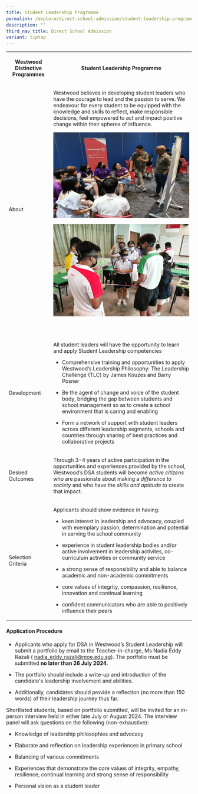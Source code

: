 ```yaml
---
title: Student Leadership Programme
permalink: /explore/direct-school-admission/student-leadership-programme/
description: ""
third_nav_title: Direct School Admission
variant: tiptap
---
```

<table style="minWidth: 50px">
<colgroup>
<col>
<col>
</colgroup>
<tbody>
<tr>
<th rowspan="1" colspan="1">
<p>Westwood Distinctive Programmes</p>
</th>
<th rowspan="1" colspan="1">
<p>Student Leadership Programme</p>
</th>
</tr>
<tr>
<td rowspan="1" colspan="1">
<p>About</p>
</td>
<td rowspan="1" colspan="1">
<p>Westwood believes in developing student leaders who have the courage to
lead and the passion to serve. We endeavour for every student to be equipped
with the knowledge and skills to reflect, make responsible decisions, feel
empowered to act and impact positive change within their spheres of influence.&nbsp;</p>
<p></p>
<div class="isomer-image-wrapper">
<img style="width: 100%" height="auto" width="50%" src="/images/dsaslp1.png">
</div>
<p></p>
<div class="isomer-image-wrapper">
<img style="width: 100%" height="auto" width="50%" src="/images/dsaslp2.png">
</div>
<p>
<br>
</p>
</td>
</tr>
<tr>
<td rowspan="1" colspan="1">
<p>Development</p>
</td>
<td rowspan="1" colspan="1">
<p>All student leaders will have the opportunity to learn and apply Student
Leadership competencies</p>
<ul>
<li>
<p>Comprehensive training and opportunities to apply Westwood’s Leadership
Philosophy: The Leadership Challenge (TLC) by James Kouzes and Barry Posner</p>
</li>
<li>
<p>Be the agent of change and voice of the student body, bridging the gap
between students and school management so as to create a school environment
that is caring and enabling</p>
</li>
<li>
<p>Form a network of support with student leaders across different leadership
segments, schools and countries through sharing of best practices and collaborative
projects</p>
</li>
</ul>
</td>
</tr>
<tr>
<td rowspan="1" colspan="1">
<p>Desired Outcomes</p>
</td>
<td rowspan="1" colspan="1">
<p>Through 3-4 years of active participation in the opportunities and experiences
provided by the school, Westwood’s DSA students will become <em>active citizens</em> who
are passionate about making a <em>difference to society</em> and who have
the <em>skills and aptitude </em>to create that impact.</p>
</td>
</tr>
<tr>
<td rowspan="1" colspan="1">
<p>Selection Criteria</p>
</td>
<td rowspan="1" colspan="1">
<p>Applicants should show evidence in having:</p>
<ul>
<li>
<p>keen interest in leadership and advocacy, coupled with exemplary passion,
determination and potential in serving the school community</p>
</li>
<li>
<p>experience in student leadership bodies and/or active involvement in leadership
activites, co-curriculum activities or community service</p>
</li>
<li>
<p>a strong sense of responsibility and able to balance academic and non-academic
commitments</p>
</li>
<li>
<p>core values of integrity, compassion, resilience, innovation and continual
learning</p>
</li>
<li>
<p>confident communicators who are able to positively influence their peers</p>
</li>
</ul>
</td>
</tr>
</tbody>
</table>
<h4><strong>Application Procedure</strong></h4>
<ul>
<li>
<p>Applicants who apply for DSA in Westwood’s Student Leadership will submit
a portfolio by email to the Teacher-in-charge, Ms Nadia Eddy Razali (
<a href="mailto:nadia_eddy_razali@moe.edu.sg" rel="noopener noreferrer nofollow" target="_blank">nadia_eddy_razali@moe.edu.sg</a>). The portfolio must be submitted <strong>no later than 26 July 2024</strong>.</p>
</li>
</ul>
<ul>
<li>
<p>The portfolio should include a write-up and introduction of the candidate's
leadership involvement and abilities.&nbsp;</p>
</li>
<li>
<p>Additionally, candidates should provide a reflection (no more than 150
words) of their leadership journey thus far<em>.&nbsp;</em>
</p>
</li>
</ul>
<p></p>
<p>Shortlisted students, based on portfolio submitted, will be invited for
an in-person interview held in either late July or August 2024. The interview
panel will ask questions on the following (non-exhaustive):</p>
<ul>
<li>
<p>Knowledge of leadership philosophies and advocacy</p>
</li>
<li>
<p>Elaborate and reflection on leadership experiences in primary school</p>
</li>
<li>
<p>Balancing of various commitments</p>
</li>
<li>
<p>Experiences that demonstrate the core values of integrity, empathy, resilience,
continual learning and strong sense of responsibility</p>
</li>
<li>
<p>Personal vision as a student leader</p>
</li>
</ul>
<p></p>